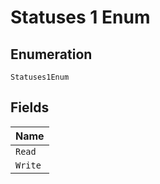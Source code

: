 
# Statuses 1 Enum

## Enumeration

`Statuses1Enum`

## Fields

| Name |
|  --- |
| `Read` |
| `Write` |

